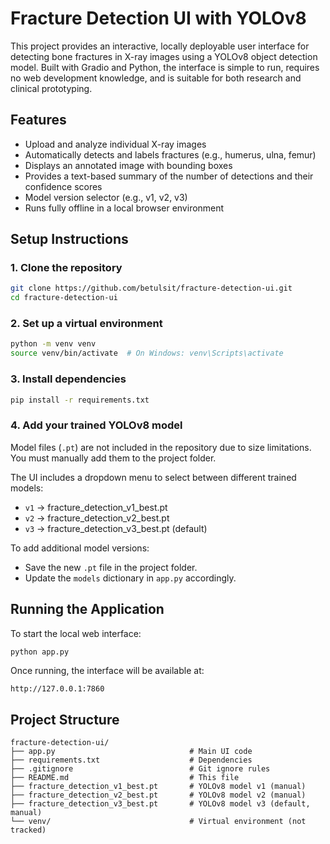 # Fracture Detection UI with YOLOv8

This project provides an interactive, locally deployable user interface for detecting bone fractures in X-ray images using a YOLOv8 object detection model. Built with Gradio and Python, the interface is simple to run, requires no web development knowledge, and is suitable for both research and clinical prototyping.

## Features

- Upload and analyze individual X-ray images
- Automatically detects and labels fractures (e.g., humerus, ulna, femur)
- Displays an annotated image with bounding boxes
- Provides a text-based summary of the number of detections and their confidence scores
- Model version selector (e.g., v1, v2, v3)
- Runs fully offline in a local browser environment

## Setup Instructions

### 1. Clone the repository

```bash
git clone https://github.com/betulsit/fracture-detection-ui.git
cd fracture-detection-ui
```

### 2. Set up a virtual environment

```bash
python -m venv venv
source venv/bin/activate  # On Windows: venv\Scripts\activate
```

### 3. Install dependencies

```bash
pip install -r requirements.txt
```

### 4. Add your trained YOLOv8 model

Model files (`.pt`) are not included in the repository due to size limitations. You must manually add them to the project folder.

The UI includes a dropdown menu to select between different trained models:
- `v1` → fracture_detection_v1_best.pt
- `v2` → fracture_detection_v2_best.pt
- `v3` → fracture_detection_v3_best.pt (default)

To add additional model versions:
- Save the new `.pt` file in the project folder.
- Update the `models` dictionary in `app.py` accordingly.

## Running the Application

To start the local web interface:

```bash
python app.py
```

Once running, the interface will be available at:

```
http://127.0.0.1:7860
```

## Project Structure

```
fracture-detection-ui/
├── app.py                              # Main UI code
├── requirements.txt                    # Dependencies
├── .gitignore                          # Git ignore rules
├── README.md                           # This file
├── fracture_detection_v1_best.pt       # YOLOv8 model v1 (manual)
├── fracture_detection_v2_best.pt       # YOLOv8 model v2 (manual)
├── fracture_detection_v3_best.pt       # YOLOv8 model v3 (default, manual)
└── venv/                               # Virtual environment (not tracked)
```